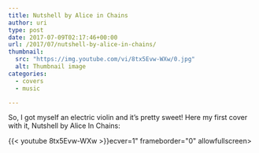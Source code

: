 ```yaml
---
title: Nutshell by Alice in Chains
author: uri
type: post
date: 2017-07-09T02:17:46+00:00
url: /2017/07/nutshell-by-alice-in-chains/
thumbnail:
  src: "https://img.youtube.com/vi/8tx5Evw-WXw/0.jpg"
  alt: Thumbnail image
categories:
  - covers
  - music

---
```

So, I got myself an electric violin and it&#8217;s pretty sweet! Here my first cover with it, Nutshell by Alice In Chains:

{{< youtube 8tx5Evw-WXw >}}ecver=1" frameborder="0" allowfullscreen></iframe>